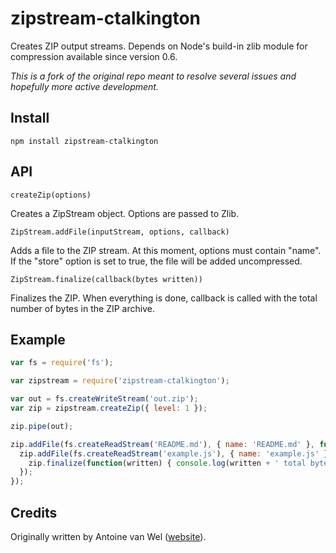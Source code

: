 # zipstream-ctalkington

Creates ZIP output streams. Depends on Node's build-in zlib module for compression available since version 0.6.

*This is a fork of the original repo meant to resolve several issues and hopefully more active development.*

## Install
    npm install zipstream-ctalkington

## API
    createZip(options)

Creates a ZipStream object. Options are passed to Zlib.

    ZipStream.addFile(inputStream, options, callback)

Adds a file to the ZIP stream. At this moment, options must contain "name". If the "store" option is set to true, the file will be added uncompressed.

    ZipStream.finalize(callback(bytes written))

Finalizes the ZIP. When everything is done, callback is called with the total number of bytes in the ZIP archive.

## Example
```javascript
var fs = require('fs');

var zipstream = require('zipstream-ctalkington');

var out = fs.createWriteStream('out.zip');
var zip = zipstream.createZip({ level: 1 });

zip.pipe(out);

zip.addFile(fs.createReadStream('README.md'), { name: 'README.md' }, function() {
  zip.addFile(fs.createReadStream('example.js'), { name: 'example.js' }, function() {
    zip.finalize(function(written) { console.log(written + ' total bytes written'); });
  });
});
```

## Credits
Originally written by Antoine van Wel ([website](http://wellawaretech.com)).